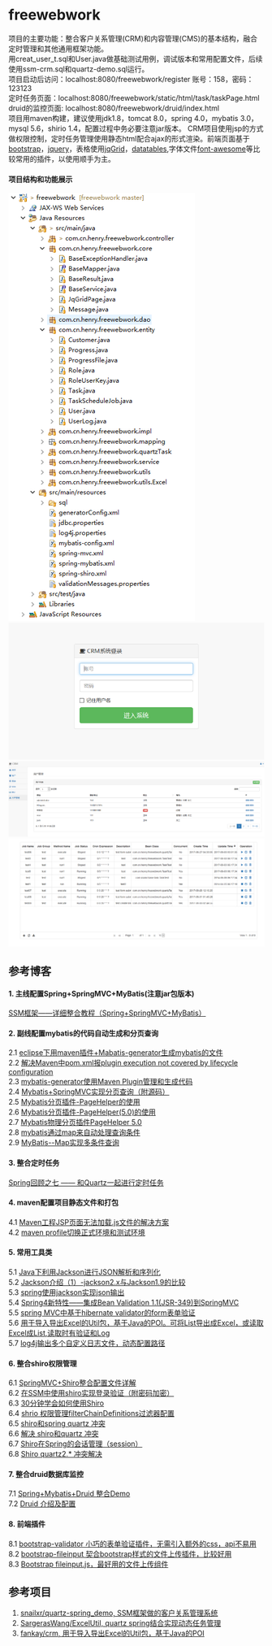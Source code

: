 # freewebwork
项目的主要功能：整合客户关系管理(CRM)和内容管理(CMS)的基本结构，融合定时管理和其他通用框架功能。<br>
用creat_user_t.sql和User.java做基础测试用例，调试版本和常用配置文件，后续使用ssm-crm.sql和quartz-demo.sql运行。<br>
项目启动后访问：localhost:8080/freewebwork/register 账号：158，密码：123123 <br>
定时任务页面：localhost:8080/freewebwork/static/html/task/taskPage.html <br>
druid的监控页面: localhost:8080/freewebwork/druid/index.html <br>
项目用maven构建，建议使用jdk1.8，tomcat 8.0，spring 4.0，mybatis 3.0，mysql 5.6，shirio 1.4，配置过程中务必要注意jar版本。
CRM项目使用jsp的方式做权限控制，定时任务管理使用静态html配合ajax的形式渲染。前端页面基于[bootstrap](http://www.bootcss.com/)，[jquery](https://jquery.com/)，表格使用[jqGrid](http://www.guriddo.net/demo/bootstrap/)，[datatables](https://datatables.net/examples/),字体文件[font-awesome](http://fontawesome.dashgame.com/)等比较常用的插件，以使用顺手为主。
#### 项目结构和功能展示
![project_frame](https://github.com/Hlingoes/freewebwork/blob/master/introduction/project_frame.png)
![login_page](https://github.com/Hlingoes/freewebwork/blob/master/introduction/login_page.png)
![user_manage](https://github.com/Hlingoes/freewebwork/blob/master/introduction/user_manage.png)
![quartz_task](https://github.com/Hlingoes/freewebwork/blob/master/introduction/quartz_task.png)
## 参考博客
#### 1. 主线配置Spring+SpringMVC+MyBatis(注意jar包版本)
[SSM框架——详细整合教程（Spring+SpringMVC+MyBatis）](http://blog.csdn.net/zhshulin/article/details/37956105) 
#### 2. 副线配置mybatis的代码自动生成和分页查询
2.1 [eclipse下用maven插件+Mabatis-generator生成mybatis的文件](http://blog.csdn.net/donggang1992/article/details/50847484)<br>
2.2 [ 解决Maven中pom.xml报plugin execution not covered by lifecycle configuration ](http://blog.csdn.net/zouxucong/article/details/53786752)<br>
2.3 [mybatis-generator使用Maven Plugin管理和生成代码](http://liyunpeng.iteye.com/blog/1987818)<br>
2.4 [Mybatis+SpringMVC实现分页查询（附源码）](http://www.cnblogs.com/zhangtan/p/5846955.html)<br>
2.5 [Mybatis分页插件-PageHelper的使用](http://blog.csdn.net/u012728960/article/details/50791343)<br>
2.6 [Mybatis分页插件-PageHelper(5.0)的使用](http://blog.csdn.net/u014695188/article/details/65629225)<br>
2.7 [Mybatis物理分页插件PageHelper 5.0](http://blog.csdn.net/wzyxdwll/article/details/66473466)<br>
2.8 [mybatis通过map来自动处理查询条件](http://www.jianshu.com/p/e33993f328f3)<br>
2.9 [MyBatis--Map实现多条件查询](http://blog.csdn.net/sinat_27115575/article/details/70144177)
#### 3. 整合定时任务
[Spring回顾之七 —— 和Quartz一起进行定时任务](http://veiking.iteye.com/blog/2371511)
#### 4. maven配置项目静态文件和打包
4.1 [Maven工程JSP页面无法加载.js文件的解决方案](http://blog.csdn.net/javaee_sunny/article/details/52513160)<br>
4.2 [maven profile切换正式环境和测试环境](https://www.cnblogs.com/nfcm/p/7550772.html)<br>
#### 5. 常用工具类
5.1 [Java下利用Jackson进行JSON解析和序列化](https://www.cnblogs.com/winner-0715/p/6109225.html)<br>
5.2 [Jackson介绍（1）-jackson2.x与Jackson1.9的比较](http://blog.csdn.net/u011179993/article/details/46454059)<br>
5.3 [spring使用jackson实现json输出](http://blog.chinaunix.net/uid-192452-id-3967223.html)<br>
5.4 [Spring4新特性——集成Bean Validation 1.1(JSR-349)到SpringMVC](http://jinnianshilongnian.iteye.com/blog/1990081)<br>
5.5 [spring MVC中基于hibernate validator的form表单验证](http://blog.csdn.net/wuyt2008/article/details/8597312)<br>
5.6 [用于导入导出Excel的Util包，基于Java的POI。可将List<Bean>导出成Excel，或读取Excel成List<Bean>,读取时有验证和Log](https://github.com/SargerasWang/ExcelUtil)<br>
5.7 [log4j输出多个自定义日志文件，动态配置路径](http://blog.csdn.net/wiwipetter/article/details/4390579)
#### 6. 整合shiro权限管理
6.1 [SpringMVC+Shiro整合配置文件详解](http://blog.csdn.net/dawangxiong123/article/details/53020424)<br>
6.2 [在SSM中使用shiro实现登录验证（附密码加密）](http://blog.csdn.net/xiangwanpeng/article/details/54793768)<br>
6.3 [30分钟学会如何使用Shiro](https://www.cnblogs.com/learnhow/p/5694876.html)<br>
6.4 [shrio 权限管理filterChainDefinitions过滤器配置 ](http://www.cppblog.com/guojingjia2006/archive/2014/05/14/206956.html)<br>
6.5 [shiro和spring quartz 冲突 ](http://blog.csdn.net/rogerjava/article/details/72628631)<br>
6.6 [解决 shiro和quartz 冲突](http://blog.csdn.net/heywakeup/article/details/62886680)<br>
6.7 [Shiro在Spring的会话管理（session）](http://blog.csdn.net/u012737182/article/details/53147097)<br>
6.8 [Shiro quartz2.* 冲突解决 ](http://www.hillfly.com/2017/178.html)
#### 7. 整合druid数据库监控
7.1 [Spring+Mybatis+Druid 整合Demo](http://blog.csdn.net/vbirdbest/article/details/72821114)<br>
7.2 [Druid 介绍及配置](https://www.cnblogs.com/niejunlei/p/5977895.html)
#### 8. 前端插件
8.1 [bootstrap-validator 小巧的表单验证插件，无需引入额外的css，api不易用](https://github.com/1000hz/bootstrap-validator)<br>
8.2 [bootstrap-fileinput 契合bootstrap样式的文件上传插件，比较好用](https://github.com/kartik-v/bootstrap-fileinput)<br>
8.3 [Bootstrap fileinput.js，最好用的文件上传组件 ](http://blog.csdn.net/qing_gee/article/details/48949701)

## 参考项目
1. [snailxr/quartz-spring_demo, SSM框架做的客户关系管理系统](https://github.com/fankay/crm)<br>
2. [SargerasWang/ExcelUtil, quartz spring结合实现动态任务管理](https://github.com/snailxr/quartz-spring_demo)<br>
3. [fankay/crm, 用于导入导出Excel的Util包，基于Java的POI](https://github.com/snailxr/quartz-spring_demo)